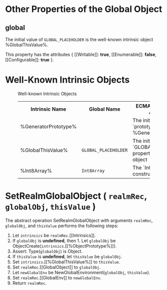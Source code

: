 # Other Properties of the Global Object

## global
The initial value of `GLOBAL_PLACEHOLDER` is the well-known intrinsic object %GlobalThisValue%.

This property has the attributes { [[Writable]]: **true**, [[Enumerable]]: **false**, [[Configurable]]: **true** }.

# Well-Known Intrinsic Objects
<figure>
  <figcaption>Well-known Intrinsic Objects</figcaption>
  <table>
    <tbody>
      <tr>
        <th>Intrinsic Name</th>
        <th>Global Name</th>
        <th>ECMAScript Language Association</th>
      </tr>
      <tr>
        <td>%GeneratorPrototype%</td>
        <td></td>
        <td>The initial value of the `prototype` property of %Generator%</td>
      </tr>
      <tr>
        <td>%GlobalThisValue%</td>
        <td><code>GLOBAL_PLACEHOLDER</code></td>
        <td>The initial value of the `GLOBAL_PLACEHOLDER` property of the global object</td>
      </tr>
      <tr>
        <td>%Int8Array%</td>
        <td><code>Int8Array</code></td>
        <td>The `Int8Array` constructor (<emu-xref href="#sec-typedarray-objects"></emu-xref>)</td>
      </tr>
    </tbody>
  </table>
</figure>

# SetRealmGlobalObject ( `realmRec`, `globalObj`, `thisValue` )

The abstract operation SetRealmGlobalObject with arguments `realmRec`, `globalObj`, and `thisValue` performs the following steps:
  1. Let `intrinsics` be `realmRec`.[[Intrinsics]].
  1. If `globalObj` is **undefined**, then
    1. Let `globalObj` be ObjectCreate(`intrinsics`.[[%ObjectPrototype%]]).
  1. Assert: Type(`globalObj`) is Object.
  1. If `thisValue` is **undefined**, let `thisValue` be `globalObj`.
  1. Set `intrinsics`.[[%GlobalThisValue%]] to `thisValue`.
  1. Set `realmRec`.[[GlobalObject]] to `globalObj`.
  1. Let `newGlobalEnv` be NewGlobalEnvironment(`globalObj`, `thisValue`).
  1. Set `realmRec`.[[GlobalEnv]] to `newGlobalEnv`.
  1. Return `realmRec`.
